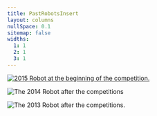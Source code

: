 ```yaml
---
title: PastRobotsInsert
layout: columns
nullSpace: 0.1
sitemap: false
widths:
  1: 1
  2: 1
  3: 1
---
```


[![2015 Robot at the beginning of the competition.][2015Robot]](/first/about/2015Robot)

<splitcolumn></splitcolumn>

![The 2014 Robot after the competitions][2014Robot]

<splitcolumn></splitcolumn>

![The 2013 Robot after the competitions.][2013Robot]

[2015Robot]: /first/images/2015Robot/DSC00235.JPG "2015 Robot at the beginning of the competition."

[2014Robot]: /first/images/2014Robot/DSC00189.JPG "The 2014 Robot after the competitions."

[2013Robot]: /first/images/2013Robot/DSC00186.JPG "The 2013 Robot after the competitions."
